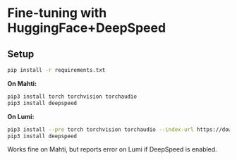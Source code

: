 # Fine-tuning with HuggingFace+DeepSpeed
## Setup
```bash
pip install -r requirements.txt
```
**On Mahti:**
```bash
pip3 install torch torchvision torchaudio
pip3 install deepspeed
```
**On Lumi:**
```bash
pip3 install --pre torch torchvision torchaudio --index-url https://download.pytorch.org/whl/nightly/rocm5.6
pip3 install deepspeed
```

Works fine on Mahti, but reports error on Lumi if DeepSpeed is enabled.